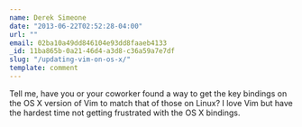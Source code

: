 ```yaml
---
name: Derek Simeone
date: "2013-06-22T02:52:28-04:00"
url: ""
email: 02ba10a49dd846104e93dd8faaeb4133
_id: 11ba865b-0a21-46d4-a3d8-c36a59a7e7df
slug: "/updating-vim-on-os-x/"
template: comment
---
```


Tell me, have you or your coworker found a way to get the key bindings on the
OS X version of Vim to match that of those on Linux? I love Vim but have the
hardest time not getting frustrated with the OS X bindings.
